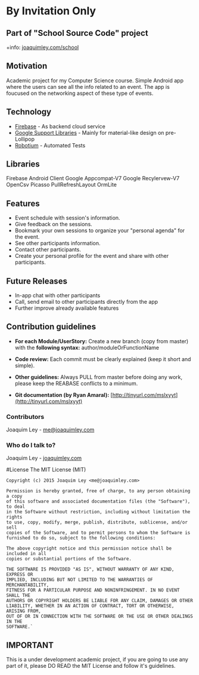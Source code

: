 # By Invitation Only

## Part of "**School Source Code**" project
+info: [joaquimley.com/school](http://www.joaquimley.com/school)

Motivation
----------
Academic project for my Computer Science course. Simple Android app where the users can see all the info related to an event. The app is foucused on the networking aspect of these type of events.

Technology
----------
* [Firebase](https://www.firebase.com/) - As backend cloud service
* [Google Support Libraries](https://developer.android.com/tools/support-library/features.html) - Mainly for material-like design on pre-Lollipop
* [Robotium](https://code.google.com/p/robotium/) - Automated Tests

Libraries
---------
Firebase Android Client
Google Appcompat-V7
Google Recylervew-V7
OpenCsv
Picasso
PullRefreshLayout
OrmLite

Features
--------
* Event schedule with session's information.
* Give feedback on the sessions.
* Bookmark your own sessions to organize your "personal agenda" for the event.
* See other participants information.
* Contact other participants.
* Create your personal profile for the event and share with other participants.

Future Releases
---------------

* In-app chat with other participants
* Call, send email to other participants directly from the app
* Further improve already available features

Contribution guidelines
-----------------------

* **For each Module/UserStory:**
  Create a new branch (copy from master) with the
  **following syntax:** author/moduleOrFunctionName

* **Code review:**
  Each commit must be clearly explained (keep it short and simple).

* **Other guidelines:**
  Always PULL from master before doing any work, please keep the REABASE conflicts to a minimum.
* **Git documentation (by Ryan Amaral):** [http://tinyurl.com/mslxyyt](http://tinyurl.com/mslxyyt)


### Contributors ###

Joaquim Ley - <me@joaquimley.com>

### Who do I talk to? ###

Joaquim Ley - [joaquimley.com](http://www.joaquimley.com)

#License
    The MIT License (MIT)

    Copyright (c) 2015 Joaquim Ley <me@joaquimley.com>

    Permission is hereby granted, free of charge, to any person obtaining a copy
    of this software and associated documentation files (the "Software"), to deal
    in the Software without restriction, including without limitation the rights
    to use, copy, modify, merge, publish, distribute, sublicense, and/or sell
    copies of the Software, and to permit persons to whom the Software is
    furnished to do so, subject to the following conditions:

    The above copyright notice and this permission notice shall be included in all
    copies or substantial portions of the Software.

    THE SOFTWARE IS PROVIDED "AS IS", WITHOUT WARRANTY OF ANY KIND, EXPRESS OR
    IMPLIED, INCLUDING BUT NOT LIMITED TO THE WARRANTIES OF MERCHANTABILITY,
    FITNESS FOR A PARTICULAR PURPOSE AND NONINFRINGEMENT. IN NO EVENT SHALL THE
    AUTHORS OR COPYRIGHT HOLDERS BE LIABLE FOR ANY CLAIM, DAMAGES OR OTHER
    LIABILITY, WHETHER IN AN ACTION OF CONTRACT, TORT OR OTHERWISE, ARISING FROM,
    OUT OF OR IN CONNECTION WITH THE SOFTWARE OR THE USE OR OTHER DEALINGS IN THE
    SOFTWARE.`

## IMPORTANT
This is a under development academic project, if you are going to use any part of it, please DO READ the MIT License and follow it's guidelines.
